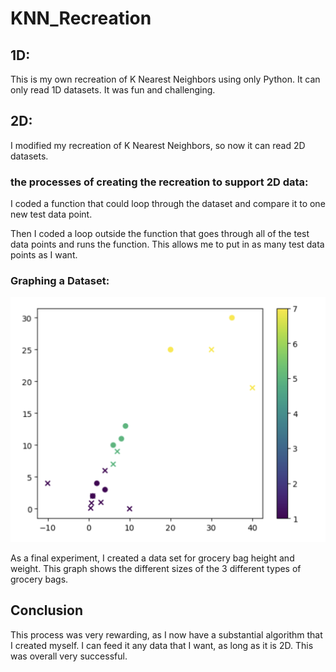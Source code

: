 # KNN_Recreation

## 1D: 

This is my own recreation of K Nearest Neighbors using only Python. It can only read 1D datasets. It was fun and challenging.


## 2D:

I modified my recreation of K Nearest Neighbors, so now it can read 2D datasets. 

### the processes of creating the recreation to support 2D data:

I coded a function that could loop through the dataset and compare it to one new test data point. 

Then I coded a loop outside the function that goes through all of the test data points and runs the function. This allows me to put in as many test data points as I want. 

### Graphing a Dataset:
![Grocery Bag Data](Bag_Data.png)

As a final experiment, I created a data set for grocery bag height and weight. This graph shows the different sizes of the 3 different types of grocery bags.

## Conclusion

This process was very rewarding, as I now have a substantial algorithm that I created myself. I can feed it any data that I want, as long as it is 2D. This was overall very successful.

